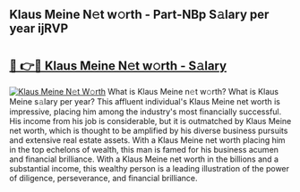 ## Klaus Meine N𝚎t w𝚘rth - Part-NBp S𝚊lary per year ijRVP

# <h2><a href="http://gc3618r.nevu.top/?p=Klaus+Meine">🔗 👉🔴 Klaus Meine N𝚎t w𝚘rth - S𝚊lary</a></h2>

[![Klaus Meine N𝚎t W𝚘rth](https://i.imgur.com/Oavwk0R.jpeg)](http://gc3618r.nevu.top/?p=Klaus+Meine)
What is Klaus Meine n𝚎t w𝚘rth? What is Klaus Meine s𝚊lary per year?
This affluent individual's Klaus Meine net worth is impressive, placing him among the industry's most financially successful. His income from his job is considerable, but it is outmatched by Klaus Meine net worth, which is thought to be amplified by his diverse business pursuits and extensive real estate assets. With a Klaus Meine net worth placing him in the top echelons of wealth, this man is famed for his business acumen and financial brilliance. With a Klaus Meine net worth in the billions and a substantial income, this wealthy person is a leading illustration of the power of diligence, perseverance, and financial brilliance.
